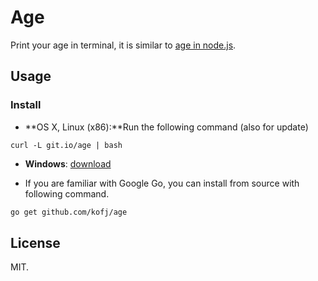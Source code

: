 # Age

Print your age in terminal, it is similar to [age in node.js](https://github.com/egoist/age).

## Usage

### Install

- **OS X, Linux (x86):**Run the following command (also for update)

``` shell
curl -L git.io/age | bash
```

- **Windows**: [download](https://github.com/kofj/age/releases/)

- If you are familiar with Google Go, you can install from source with following command.

``` bash
go get github.com/kofj/age
```

## License

MIT.

